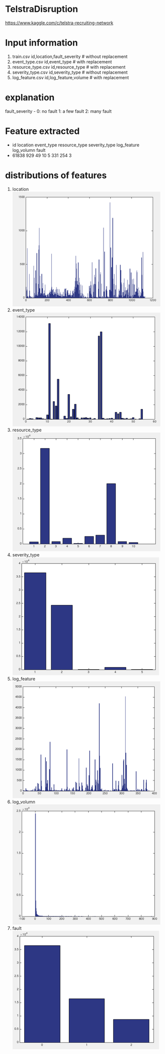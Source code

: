 # TelstraDisruption
https://www.kaggle.com/c/telstra-recruiting-network

# Input information
1. train.csv				id,location,fault_severity	# without replacement
2. event_type.csv			id,event_type			# with replacement
3. resource_type.csv			id,resource_type		# with replacement
4. severity_type.csv			id,severity_type		# without replacement
5. log_feature.csv			id,log_feature,volume		# with replacement


# explanation
fault_severity - 
	0: no fault
	1: a few fault
	2: many fault
	

# Feature extracted
- id	location	event_type	resource_type	severity_type	log_feature	log_volumn	fault
- 61838	929		49		10		5		331		254		3

# distributions of features
1. location
![Alt Text](https://raw.githubusercontent.com/cyue/TelstraDisruption/master/img/1.png)
2. event_type
![Alt Text](https://raw.githubusercontent.com/cyue/TelstraDisruption/master/img/2.png)
3. resource_type
![Alt Text](https://raw.githubusercontent.com/cyue/TelstraDisruption/master/img/3.png)
4. severity_type
![Alt Text](https://raw.githubusercontent.com/cyue/TelstraDisruption/master/img/4.png)
5. log_feature
![Alt Text](https://raw.githubusercontent.com/cyue/TelstraDisruption/master/img/5.png)
6. log_volumn
![Alt Text](https://raw.githubusercontent.com/cyue/TelstraDisruption/master/img/6.png)
7. fault
![Alt Text](https://raw.githubusercontent.com/cyue/TelstraDisruption/master/img/7.png)



